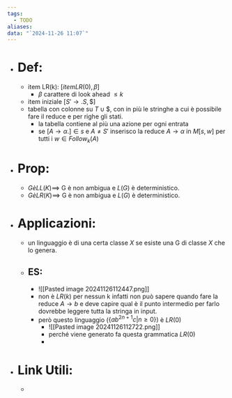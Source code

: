 ```yaml
---
tags:
  - TODO
aliases: 
data: "`2024-11-26 11:07`"
---
```

- # Def:
	- item LR(k): $[item LR(0), \beta]$
		- $\beta$ carattere di look ahead $\le k$
	- item iniziale $[S' \to .S, \$]$ 
	- tabella con colonne su $T\cup \$,$ con in più le stringhe a cui è possibile fare il reduce e per  righe gli stati. 
		- la tabella contiene al più una azione per ogni entrata 
		- se $[A\to \alpha.]\in s$ e $A\ne S'$ inserisco la reduce $A\to \alpha$ in $M[s,w]$ per tutti i $w \in Follow_{k}(A)$ 
- # Prop:
	-  $G è LL(K)\implies$ G è non ambigua e  $L(G)$ è deterministico.
	- $G è LR(K)\implies$ G è non ambigua e  $L(G)$ è deterministico.
- # Applicazioni:
	- un linguaggio è di una certa classe $X$ se esiste una G di classe $X$ che lo genera.
	- ## ES:
		- ![[Pasted image 20241126112447.png]]
		- non è $LR(k)$ per nessun k infatti non può sapere quando fare la reduce $A\to b$ e deve capire qual è il punto intermedio per farlo dovrebbe leggere tutta la stringa in input.
		- però questo linguaggio ($\{ab^{2n+1}c|n\ge0\}$) è $LR(0)$ 
			- ![[Pasted image 20241126112722.png]]
			- perché viene generato fa questa grammatica $LR(0)$ 
			- 
- # Link Utili:
	- 